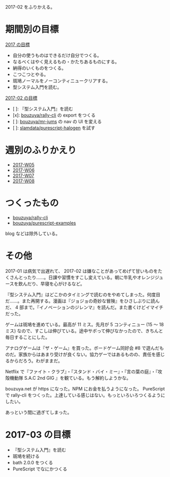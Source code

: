 2017-02 をふりかえる。

# 期間別の目標

[2017 の目標][2016-12-31]

- 自分の使うものはできるだけ自分でつくる。
- なるべくはやく見えるもの・かたちあるものにする。
- 納得のいくものをつくる。
- こつこつとやる。
- 斑鳩ノーマルをノーコンティニュークリアする。
- 型システム入門を読む。

[2017-02 の目標][2017-01-31]

- [ ]: 『型システム入門』を読む
- [x]: [bouzuya/rally-cli][] の export をつくる
- [ ]: [bouzuya/mr-jums][] の nav の UI を変える
- [ ]: [slamdata/purescript-halogen][] を試す

# 週別のふりかえり

- [2017-W05][2017-02-05]
- [2017-W06][2017-02-12]
- [2017-W07][2017-02-19]
- [2017-W08][2017-02-26]

# つくったもの

- [bouzuya/rally-cli][]
- [bouzuya/purescript-examples][]

blog などは除外している。

# その他

2017-01 は病気で出遅れて、 2017-02 は嫌なことがあってめげて甘いものをたくさんとったり……。日課や習慣をすこし変えている。朝に牛乳やオレンジジュースを飲んだり、早寝を心がけるなど。

『型システム入門』はどこかのタイミングで読むのをやめてしまった。何度目だ……。また再開する。漫画は『ジョジョの奇妙な冒険』をひさしぶりに読んだ、 4 部まで。『イノベーションのジレンマ』を読んだ。また書くけどイマイチだった。

ゲームは斑鳩を進めている。最高が 11 ミス。先月が 5 コンティニュー (15 〜 18 ミス) なので、すこしは伸びている。途中サボって伸びなかったので、きちんと毎日することにした。

アナログゲームは『ザ・ゲーム』を買った。ボードゲーム同好会 #8 で遊んだものだ。家族からはあまり受けが良くない。協力ゲーではあるものの、責任を感じるからだろう。わがままだ。

Netflix で『ファイト・クラブ』・『スタンド・バイ・ミー』・『言の葉の庭』・『攻殻機動隊 S.A.C 2nd GIG 』を観ている。もう解約しようかな。

bouzuya.net が https になった。NPM にお金を払うようになった。 PureScript で rally-cli をつくった。上達している感じはない。もっといろいろつくるようにしたい。

あっという間に過ぎてしまった。

# 2017-03 の目標

- 『型システム入門』を読む
- 斑鳩を続ける
- bath 2.0.0 をつくる
- PureScript でなにかつくる

[2016-12-31]: http://blog.bouzuya.net/2016/12/31/
[2017-01-31]: http://blog.bouzuya.net/2017/01/31/
[2017-02-05]: http://blog.bouzuya.net/2017/02/05/
[2017-02-12]: http://blog.bouzuya.net/2017/02/12/
[2017-02-19]: http://blog.bouzuya.net/2017/02/19/
[2017-02-26]: http://blog.bouzuya.net/2017/02/26/
[bouzuya/mr-jums]: https://github.com/bouzuya/mr-jums
[bouzuya/purescript-examples]: https://github.com/bouzuya/purescript-examples
[bouzuya/rally-cli]: https://github.com/bouzuya/rally-cli
[slamdata/purescript-halogen]: https://github.com/slamdata/purescript-halogen
